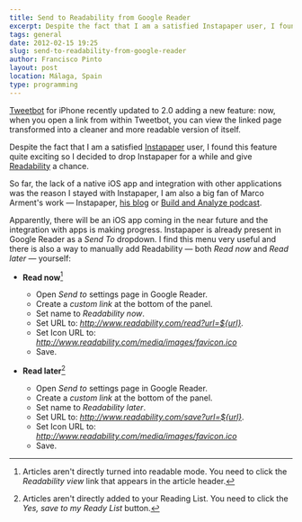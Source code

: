 ```yaml
---
title: Send to Readability from Google Reader
excerpt: Despite the fact that I am a satisfied Instapaper user, I found the new Readability integration in Tweetbot quite exciting.
tags: general
date: 2012-02-15 19:25
slug: send-to-readability-from-google-reader
author: Francisco Pinto
layout: post
location: Málaga, Spain
type: programming
---
```


[Tweetbot](http://tapbots.com/software/tweetbot) for iPhone recently updated to 2.0 adding a new feature: now, when you open a link from within Tweetbot, you can view the linked page transformed into a cleaner and more readable version of itself.

Despite the fact that I am a satisfied [Instapaper](http://instapaper.com) user, I found this feature quite exciting so I decided to drop Instapaper for a while and give [Readability](http://readability.com) a chance.

So far, the lack of a native iOS app and integration with other applications was the reason I stayed with Instapaper, I am also a big fan of Marco Arment's work — Instapaper, [his blog](http.//marco.org) or [Build and Analyze podcast](http://5by5.tv/buildanalyze).

Apparently, there will be an iOS app coming in the near future and the integration with apps is making progress. Instapaper is already present in Google Reader as a *Send To* dropdown. I find this menu very useful and there is also a way to manually add Readability — both *Read now* and *Read later* — yourself:

- **Read now**[^fn1]
	- Open *Send to* settings page in Google Reader.
	- Create a *custom link* at the bottom of the panel.
	- Set name to *Readability now*.
	- Set URL to: *http://www.readability.com/read?url=${url}*.
	- Set Icon URL to: *http://www.readability.com/media/images/favicon.ico*
	- Save.

- **Read later**[^fn2]
	- Open *Send to* settings page in Google Reader.
	- Create a *custom link* at the bottom of the panel.
	- Set name to *Readability later*.
	- Set URL to: *http://www.readability.com/save?url=${url}*.
	- Set Icon URL to: *http://www.readability.com/media/images/favicon.ico*
	- Save.

[^fn1]: Articles aren't directly turned into readable mode. You need to click the *Readability view* link that appears in the article header.

[^fn2]: Articles aren't directly added to your Reading List. You need to click the *Yes, save to my Ready List* button.
